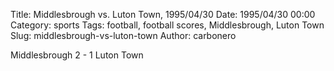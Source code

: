 Title: Middlesbrough vs. Luton Town, 1995/04/30
Date: 1995/04/30 00:00
Category: sports
Tags: football, football scores, Middlesbrough, Luton Town
Slug: middlesbrough-vs-luton-town
Author: carbonero


Middlesbrough 2 - 1 Luton Town
